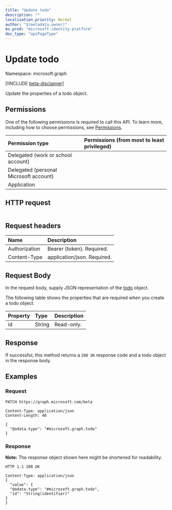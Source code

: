 ```yaml
---
title: "Update todo"
description: ""
localization_priority: Normal
author: "$(metadata.owner)"
ms.prod: "microsoft-identity-platform"
doc_type: "apiPageType"
---
```


# Update todo

Namespace: microsoft.graph

[!INCLUDE [beta-disclaimer](../../includes/beta-disclaimer.md)]

Update the properties of a todo object.

## Permissions

One of the following permissions is required to call this API. To learn more, including how to choose permissions, see [Permissions](/graph/permissions-reference).

| Permission type                        | Permissions (from most to least privileged) |
| :------------------------------------- | :------------------------------------------ |
| Delegated (work or school account)     |                                             |
| Delegated (personal Microsoft account) |                                             |
| Application                            |                                             |

## HTTP request

<!-- {
  "blockType": "ignored"
}
-->

```http

```

## Request headers

| Name          | Description                 |
| :------------ | :-------------------------- |
| Authorization | Bearer {token}. Required.   |
| Content-Type  | application/json. Required. |

## Request Body

In the request body, supply JSON representation of the [todo](../resources/-todo.md) object.

<!-- Actions and Functions -->

<!-- CRUD Methods -->

The following table shows the properties that are required when you create a todo object.

| Property | Type   | Description |
| :------- | :----- | :---------- |
| id       | String | Read-only.  |

## Response

If successful, this method returns a `200 OK` response code and a todo object in the response body.

## Examples

### Request

<!-- {
  "blockType": "request",
  "name": "update_todo"
}
-->

```http
PATCH https://graph.microsoft.com/beta

Content-Type: application/json
Content-Length: 46

{
  "@odata.type": "#microsoft.graph.todo"
}

```

### Response

**Note:** The response object shown here might be shortened for readability.

<!-- {
  "blockType": "response",
  "truncated": true,
  "@odata.type": "microsoft.toDo.todo"
}
-->

```http
HTTP 1.1 200 OK

Content-Type: application/json
{
  "value": {
  "@odata.type": "#microsoft.graph.todo",
  "id": "String(identifier)"
}
}

```
